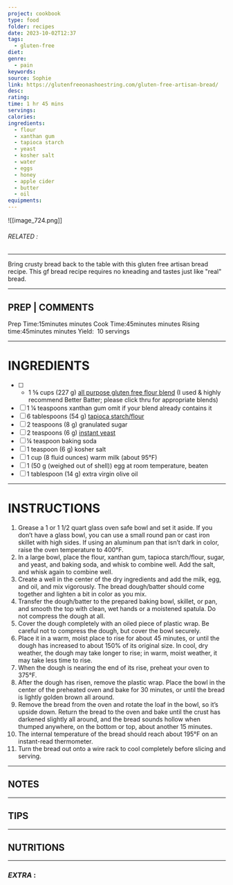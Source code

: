 ```yaml
---
project: cookbook
type: food
folder: recipes
date: 2023-10-02T12:37
tags:
  - gluten-free
diet: 
genre:
  - pain
keywords: 
source: Sophie
link: https://glutenfreeonashoestring.com/gluten-free-artisan-bread/
desc: 
rating: 
time: 1 hr 45 mins
servings: 
calories: 
ingredients:
  - flour
  - xanthan gum
  - tapioca starch
  - yeast
  - kosher salt
  - water
  - eggs
  - honey
  - apple cider
  - butter
  - oil
equipments:
---
```


![[image_724.png]]
###### *RELATED* : 
---
Bring crusty bread back to the table with this gluten free artisan bread recipe. This gf bread recipe requires no kneading and tastes just like "real" bread.

---
## PREP | COMMENTS

Prep Time:15minutes minutes
Cook Time:45minutes minutes
Rising time:45minutes minutes
Yield:  10 servings

---
# INGREDIENTS

- [ ] - 1 ⅝ cups (227 g) [all purpose gluten free flour blend](https://glutenfreeonashoestring.com/all-purpose-gluten-free-flour-recipes/) (I used & highly recommend Better Batter; please click thru for appropriate blends)
- [ ] 1 ¼ teaspoons xanthan gum omit if your blend already contains it
- [ ] 6 tablespoons (54 g) [tapioca starch/flour](http://www.authenticfoods.com/products/item/33/tapioca-flour)
- [ ] 2 teaspoons (8 g) granulated sugar
- [ ] 2 teaspoons (6 g) [instant yeast](https://glutenfreeonashoestring.com/is-yeast-gluten-free/)
- [ ] ¼ teaspoon baking soda
- [ ] 1 teaspoon (6 g) kosher salt
- [ ] 1 cup (8 fluid ounces) warm milk (about 95°F)
- [ ] 1 (50 g (weighed out of shell)) egg at room temperature, beaten
- [ ] 1 tablespoon (14 g) extra virgin olive oil

---
# INSTRUCTIONS

1. Grease a 1 or 1 1/2 quart glass oven safe bowl and set it aside. If you don’t have a glass bowl, you can use a small round pan or cast iron skillet with high sides. If using an aluminum pan that isn’t dark in color, raise the oven temperature to 400°F.
2. In a large bowl, place the flour, xanthan gum, tapioca starch/flour, sugar, and yeast, and baking soda, and whisk to combine well. Add the salt, and whisk again to combine well.
3. Create a well in the center of the dry ingredients and add the milk, egg, and oil, and mix vigorously. The bread dough/batter should come together and lighten a bit in color as you mix.
4. Transfer the dough/batter to the prepared baking bowl, skillet, or pan, and smooth the top with clean, wet hands or a moistened spatula. Do not compress the dough at all.
5. Cover the dough completely with an oiled piece of plastic wrap. Be careful not to compress the dough, but cover the bowl securely.
6. Place it in a warm, moist place to rise for about 45 minutes, or until the dough has increased to about 150% of its original size. In cool, dry weather, the dough may take longer to rise; in warm, moist weather, it may take less time to rise.
7. When the dough is nearing the end of its rise, preheat your oven to 375°F.
8. After the dough has risen, remove the plastic wrap. Place the bowl in the center of the preheated oven and bake for 30 minutes, or until the bread is lightly golden brown all around.
9. Remove the bread from the oven and rotate the loaf in the bowl, so it’s upside down. Return the bread to the oven and bake until the crust has darkened slightly all around, and the bread sounds hollow when thumped anywhere, on the bottom or top, about another 15 minutes.
10. The internal temperature of the bread should reach about 195°F on an instant-read thermometer.
11. Turn the bread out onto a wire rack to cool completely before slicing and serving.

---
## NOTES



---
## TIPS



---
## NUTRITIONS



---
### *EXTRA* :



